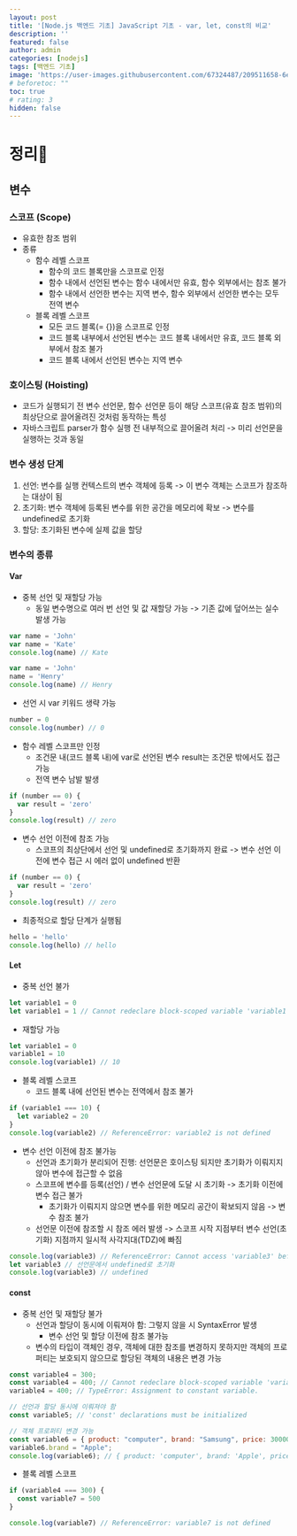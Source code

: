 ```yaml
---
layout: post
title: '[Node.js 백엔드 기초] JavaScript 기초 - var, let, const의 비교'
description: ''
featured: false
author: admin
categories: [nodejs]
tags: [백엔드 기초]
image: 'https://user-images.githubusercontent.com/67324487/209511658-6eb1f79a-3e40-4e0b-98bb-13584baa1a15.png'
# beforetoc: ""
toc: true
# rating: 3
hidden: false
---
```


# 정리📑

## 변수

### 스코프 (Scope)

- 유효한 참조 범위
- 종류
  - 함수 레벨 스코프
    - 함수의 코드 블록만을 스코프로 인정
    - 함수 내에서 선언된 변수는 함수 내에서만 유효, 함수 외부에서는 참조 불가
    - 함수 내에서 선언한 변수는 지역 변수, 함수 외부에서 선언한 변수는 모두 전역 변수
  - 블록 레벨 스코프
    - 모든 코드 블록(= {})을 스코프로 인정
    - 코드 블록 내부에서 선언된 변수는 코드 블록 내에서만 유효, 코드 블록 외부에서 참조 불가
    - 코드 블록 내에서 선언된 변수는 지역 변수

### 호이스팅 (Hoisting)

- 코드가 실행되기 전 변수 선언문, 함수 선언문 등이 해당 스코프(유효 참조 범위)의 최상단으로 끌어올려진 것처럼 동작하는 특성
- 자바스크립트 parser가 함수 실행 전 내부적으로 끌어올려 처리 -> 미리 선언문을 실행하는 것과 동일

### 변수 생성 단계

1. 선언: 변수를 실행 컨텍스트의 변수 객체에 등록 -> 이 변수 객체는 스코프가 참조하는 대상이 됨
2. 초기화: 변수 객체에 등록된 변수를 위한 공간을 메모리에 확보 -> 변수를 undefined로 초기화
3. 할당: 초기화된 변수에 실제 값을 할당

### 변수의 종류

#### Var

- 중복 선언 및 재할당 가능
  - 동일 변수명으로 여러 번 선언 및 값 재할당 가능 -> 기존 값에 덮어쓰는 실수 발생 가능

```jsx
var name = 'John'
var name = 'Kate'
console.log(name) // Kate

var name = 'John'
name = 'Henry'
console.log(name) // Henry
```

- 선언 시 var 키워드 생략 가능

```jsx
number = 0
console.log(number) // 0
```

- 함수 레벨 스코프만 인정
  - 조건문 내(코드 블록 내)에 var로 선언된 변수 result는 조건문 밖에서도 접근 가능
  - 전역 변수 남발 발생

```jsx
if (number == 0) {
  var result = 'zero'
}
console.log(result) // zero
```

- 변수 선언 이전에 참조 가능
  - 스코프의 최상단에서 선언 및 undefined로 초기화까지 완료 -> 변수 선언 이전에 변수 접근 시 에러 없이 undefined 반환

```jsx
if (number == 0) {
  var result = 'zero'
}
console.log(result) // zero
```

- 최종적으로 할당 단계가 실행됨

```jsx
hello = 'hello'
console.log(hello) // hello
```

#### Let

- 중복 선언 불가

```jsx
let variable1 = 0
let variable1 = 1 // Cannot redeclare block-scoped variable 'variable1'
```

- 재할당 가능

```jsx
let variable1 = 0
variable1 = 10
console.log(variable1) // 10
```

- 블록 레벨 스코프
  - 코드 블록 내에 선언된 변수는 전역에서 참조 불가

```jsx
if (variable1 === 10) {
  let variable2 = 20
}
console.log(variable2) // ReferenceError: variable2 is not defined
```

- 변수 선언 이전에 참조 불가능
  - 선언과 초기화가 분리되어 진행: 선언문은 호이스팅 되지만 초기화가 이뤄지지 않아 변수에 접근할 수 없음
  - 스코프에 변수를 등록(선언) / 변수 선언문에 도달 시 초기화 -> 초기화 이전에 변수 접근 불가
    - 초기화가 이뤄지지 않으면 변수를 위한 메모리 공간이 확보되지 않음 -> 변수 참조 불가
  - 선언문 이전에 참조할 시 참조 에러 발생 -> 스코프 시작 지점부터 변수 선언(초기화) 지점까지 일시적 사각지대(TDZ)에 빠짐

```jsx
console.log(variable3) // ReferenceError: Cannot access 'variable3' before initialization = 초기화 안되어서 변수에 접근 불가
let variable3 // 선언문에서 undefined로 초기화
console.log(variable3) // undefined
```

#### const

- 중복 선언 및 재할당 불가
  - 선언과 할당이 동시에 이뤄져야 함: 그렇지 않을 시 SyntaxError 발생
    - 변수 선언 및 할당 이전에 참조 불가능
  - 변수의 타입이 객체인 경우, 객체에 대한 참조를 변경하지 못하지만 객체의 프로퍼티는 보호되지 않으므로 할당된 객체의 내용은 변경 가능

```jsx
const variable4 = 300;
const variable4 = 400; // Cannot redeclare block-scoped variable 'variable4'
variable4 = 400; // TypeError: Assignment to constant variable.

// 선언과 할당 동시에 이뤄져야 함
const variable5; // 'const' declarations must be initialized

// 객체 프로퍼티 변경 가능
const variable6 = { product: "computer", brand: "Samsung", price: 3000000 };
variable6.brand = "Apple";
console.log(variable6); // { product: 'computer', brand: 'Apple', price: 3000000 }
```

- 블록 레벨 스코프

```jsx
if (variable4 === 300) {
  const variable7 = 500
}

console.log(variable7) // ReferenceError: variable7 is not defined
```

